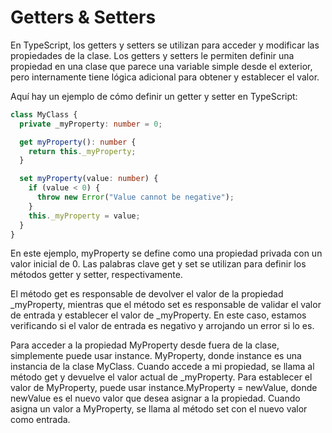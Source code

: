 # Getters & Setters

En TypeScript, los getters y setters se utilizan para acceder y modificar las propiedades de la clase.
Los getters y setters le permiten definir una propiedad en una clase que parece una variable simple
desde el exterior, pero internamente tiene lógica adicional para obtener y establecer el valor.

Aquí hay un ejemplo de cómo definir un getter y setter en TypeScript:

```ts
class MyClass {
  private _myProperty: number = 0;

  get myProperty(): number {
    return this._myProperty;
  }

  set myProperty(value: number) {
    if (value < 0) {
      throw new Error("Value cannot be negative");
    }
    this._myProperty = value;
  }
}
```

En este ejemplo, myProperty se define como una propiedad privada con un valor inicial de 0. Las palabras
clave get y set se utilizan para definir los métodos getter y setter, respectivamente.

El método get es responsable de devolver el valor de la propiedad \_myProperty, mientras que el método
set es responsable de validar el valor de entrada y establecer el valor de \_myProperty. En este caso,
estamos verificando si el valor de entrada es negativo y arrojando un error si lo es.

Para acceder a la propiedad MyProperty desde fuera de la clase, simplemente puede usar instance.
MyProperty, donde instance es una instancia de la clase MyClass. Cuando accede a mi propiedad, se llama
al método get y devuelve el valor actual de \_myProperty. Para establecer el valor de MyProperty, puede
usar instance.MyProperty = newValue, donde newValue es el nuevo valor que desea asignar a la propiedad.
Cuando asigna un valor a MyProperty, se llama al método set con el nuevo valor como entrada.
